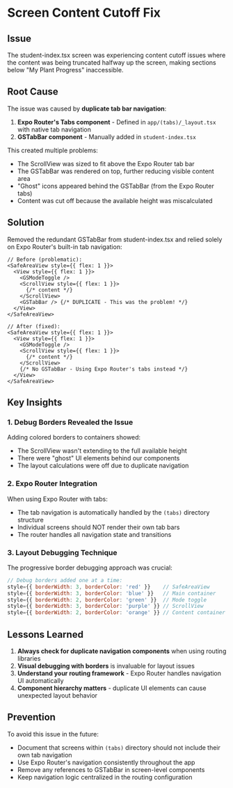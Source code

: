 # Screen Content Cutoff Fix

## Issue
The student-index.tsx screen was experiencing content cutoff issues where the content was being truncated halfway up the screen, making sections below "My Plant Progress" inaccessible.

## Root Cause
The issue was caused by **duplicate tab bar navigation**:

1. **Expo Router's Tabs component** - Defined in `app/(tabs)/_layout.tsx` with native tab navigation
2. **GSTabBar component** - Manually added in `student-index.tsx`

This created multiple problems:
- The ScrollView was sized to fit above the Expo Router tab bar
- The GSTabBar was rendered on top, further reducing visible content area
- "Ghost" icons appeared behind the GSTabBar (from the Expo Router tabs)
- Content was cut off because the available height was miscalculated

## Solution
Removed the redundant GSTabBar from student-index.tsx and relied solely on Expo Router's built-in tab navigation:

```tsx
// Before (problematic):
<SafeAreaView style={{ flex: 1 }}>
  <View style={{ flex: 1 }}>
    <GSModeToggle />
    <ScrollView style={{ flex: 1 }}>
      {/* content */}
    </ScrollView>
    <GSTabBar /> {/* DUPLICATE - This was the problem! */}
  </View>
</SafeAreaView>

// After (fixed):
<SafeAreaView style={{ flex: 1 }}>
  <View style={{ flex: 1 }}>
    <GSModeToggle />
    <ScrollView style={{ flex: 1 }}>
      {/* content */}
    </ScrollView>
    {/* No GSTabBar - Using Expo Router's tabs instead */}
  </View>
</SafeAreaView>
```

## Key Insights

### 1. Debug Borders Revealed the Issue
Adding colored borders to containers showed:
- The ScrollView wasn't extending to the full available height
- There were "ghost" UI elements behind our components
- The layout calculations were off due to duplicate navigation

### 2. Expo Router Integration
When using Expo Router with tabs:
- The tab navigation is automatically handled by the `(tabs)` directory structure
- Individual screens should NOT render their own tab bars
- The router handles all navigation state and transitions

### 3. Layout Debugging Technique
The progressive border debugging approach was crucial:
```javascript
// Debug borders added one at a time:
style={{ borderWidth: 3, borderColor: 'red' }}    // SafeAreaView
style={{ borderWidth: 3, borderColor: 'blue' }}   // Main container
style={{ borderWidth: 2, borderColor: 'green' }}  // Mode toggle
style={{ borderWidth: 3, borderColor: 'purple' }} // ScrollView
style={{ borderWidth: 2, borderColor: 'orange' }} // Content container
```

## Lessons Learned
1. **Always check for duplicate navigation components** when using routing libraries
2. **Visual debugging with borders** is invaluable for layout issues
3. **Understand your routing framework** - Expo Router handles navigation UI automatically
4. **Component hierarchy matters** - duplicate UI elements can cause unexpected layout behavior

## Prevention
To avoid this issue in the future:
- Document that screens within `(tabs)` directory should not include their own tab navigation
- Use Expo Router's navigation consistently throughout the app
- Remove any references to GSTabBar in screen-level components
- Keep navigation logic centralized in the routing configuration